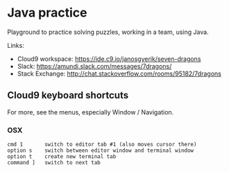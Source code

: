 # Java practice

Playground to practice solving puzzles, working in a team, using Java.

Links:

- Cloud9 workspace: https://ide.c9.io/janosgyerik/seven-dragons
- Slack: https://amundi.slack.com/messages/7dragons/
- Stack Exchange: http://chat.stackoverflow.com/rooms/95182/7dragons

## Cloud9 keyboard shortcuts

For more, see the menus, especially Window / Navigation.

### OSX

    cmd 1		switch to editor tab #1 (also moves cursor there)
    option s	switch between editor window and terminal window
    option t	create new terminal tab
    command ]	switch to next tab

